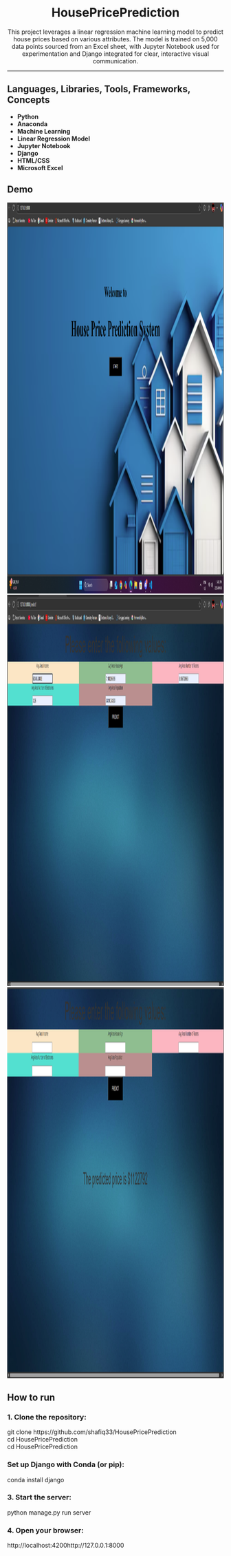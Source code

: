 <h1 align="center" >HousePricePrediction</h1>

<p align="center">
This project leverages a linear regression machine learning model to predict house prices based on various attributes. The model is trained on 5,000 data points sourced from an Excel sheet, with Jupyter Notebook used for experimentation and Django integrated for clear, interactive visual communication.
</p>

---

<h2>Languages, Libraries, Tools, Frameworks, Concepts</h2>

- **Python**
- **Anaconda**
- **Machine Learning**
- **Linear Regression Model**
- **Jupyter Notebook**
- **Django** 
- **HTML/CSS**
- **Microsoft Excel**  


<h2>Demo</h2>
<img width="1906" height="908" alt="image" src="https://github.com/shafiq33/HousePricePrediction/blob/main/Demo1.png" />
<img width="1906" height="908" alt="image" src="https://github.com/shafiq33/HousePricePrediction/blob/main/Demo2.png" />
<img width="1906" height="908" alt="image" src="https://github.com/shafiq33/HousePricePrediction/blob/main/Demo3.png" />


<h2>How to run</h2>
  <h3>1. Clone the repository:</h3> 
   git clone https://github.com/shafiq33/HousePricePrediction <br>
   cd HousePricePrediction <br>
   cd HousePricePrediction <br>

<h3>Set up Django with Conda (or pip):</h3>
 conda install django

<h3>3. Start the server:</h3>
python manage.py run server

<h3>4. Open your browser:</h3>
   http://localhost:4200http://127.0.0.1:8000
   
